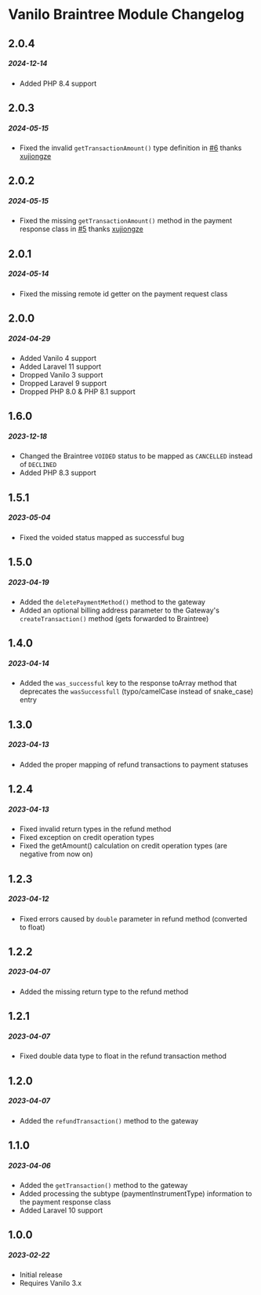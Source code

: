 # Vanilo Braintree Module Changelog

## 2.0.4
##### 2024-12-14

- Added PHP 8.4 support

## 2.0.3
##### 2024-05-15

- Fixed the invalid `getTransactionAmount()` type definition in [#6](https://github.com/vanilophp/braintree/pull/6) thanks [xujiongze](https://github.com/xujiongze)

## 2.0.2
##### 2024-05-15

- Fixed the missing `getTransactionAmount()` method in the payment response class in [#5](https://github.com/vanilophp/braintree/pull/5) thanks [xujiongze](https://github.com/xujiongze)

## 2.0.1
##### 2024-05-14

- Fixed the missing remote id getter on the payment request class

## 2.0.0
##### 2024-04-29

- Added Vanilo 4 support
- Added Laravel 11 support
- Dropped Vanilo 3 support
- Dropped Laravel 9 support
- Dropped PHP 8.0 & PHP 8.1 support

## 1.6.0
##### 2023-12-18

- Changed the Braintree `VOIDED` status to be mapped as `CANCELLED` instead of `DECLINED`
- Added PHP 8.3 support

## 1.5.1
##### 2023-05-04

- Fixed the voided status mapped as successful bug

## 1.5.0
##### 2023-04-19

- Added the `deletePaymentMethod()` method to the gateway
- Added an optional billing address parameter to the Gateway's `createTransaction()` method (gets forwarded to Braintree)

## 1.4.0
##### 2023-04-14

- Added the `was_successful` key to the response toArray method that deprecates the `wasSuccessfull` (typo/camelCase instead of snake_case) entry

## 1.3.0
##### 2023-04-13

- Added the proper mapping of refund transactions to payment statuses

## 1.2.4
##### 2023-04-13

- Fixed invalid return types in the refund method
- Fixed exception on credit operation types
- Fixed the getAmount() calculation on credit operation types (are negative from now on)

## 1.2.3
##### 2023-04-12

- Fixed errors caused by `double` parameter in refund method (converted to float)

## 1.2.2
##### 2023-04-07

- Added the missing return type to the refund method

## 1.2.1
##### 2023-04-07

- Fixed double data type to float in the refund transaction method

## 1.2.0
##### 2023-04-07

- Added the `refundTransaction()` method to the gateway

## 1.1.0
##### 2023-04-06

- Added the `getTransaction()` method to the gateway
- Added processing the subtype (paymentInstrumentType) information to the payment response class
- Added Laravel 10 support

## 1.0.0
##### 2023-02-22

- Initial release
- Requires Vanilo 3.x
